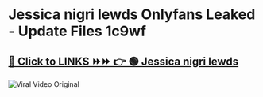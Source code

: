 
 # Jessica nigri lewds Onlyfans Leaked - Update Files 1c9wf

## <h2><a href="https://clipsfans.com/Jessica_nigri_lewds&ref=git">🔗 Click to LINKS ⏩⏩ 👉 🟢 Jessica nigri lewds </a></h2>

<a href="https://clipsfans.com/Jessica_nigri_lewds&ref=git" rel="nofollow" data-target="animated-image.originalLink"><img src="https://i.ibb.co.com/xMMVF88/686577567.gif" alt="Viral Video Original" style="max-width: 100%; display: inline-block;" data-target="animated-image.originalImage"></a>

